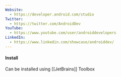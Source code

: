 ```yaml
---
Website:
  - https://developer.android.com/studio
Twitter:
  - https://twitter.com/AndroidDev
YouTube:
  - https://www.youtube.com/user/androiddevelopers
LinkedIn:
  - https://www.linkedin.com/showcase/androiddev/
---
```



#### Install
Can be installed using [[JetBrains]] Toolbox
